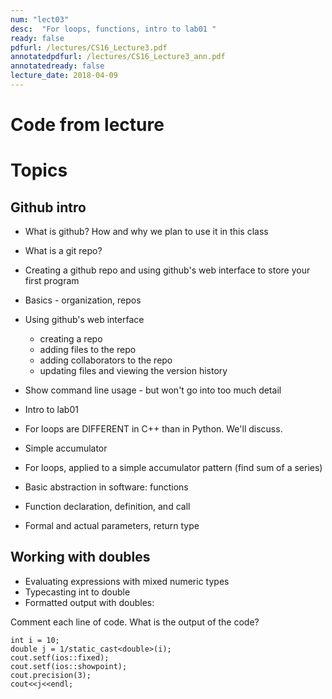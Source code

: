 ```yaml
---
num: "lect03"
desc:  "For loops, functions, intro to lab01 "
ready: false
pdfurl: /lectures/CS16_Lecture3.pdf
annotatedpdfurl: /lectures/CS16_Lecture3_ann.pdf
annotatedready: false
lecture_date: 2018-04-09
---
```



# Code from lecture



# Topics


## Github intro
* What is github? How and why we plan to use it in this class
* What is a git repo?
* Creating a github repo and using github's web interface to store your first program
* Basics - organization, repos
* Using github's web interface
	* creating a repo
	* adding files to the repo
	* adding collaborators to the repo
	* updating files and viewing the version history
* Show command line usage - but won't go into too much detail

* Intro to lab01
* For loops are DIFFERENT in C++ than in Python. We'll discuss.
* Simple accumulator
* For loops, applied to a simple accumulator pattern (find sum of a series)
* Basic abstraction in software: functions
* Function declaration, definition, and call
* Formal and actual parameters, return type

## Working with doubles
* Evaluating expressions with mixed numeric types
* Typecasting int to double 
* Formatted output with doubles:

Comment each line of code. What is the output of the code?
```
int i = 10;
double j = 1/static_cast<double>(i);
cout.setf(ios::fixed);
cout.setf(ios::showpoint);
cout.precision(3);
cout<<j<<endl;
```
